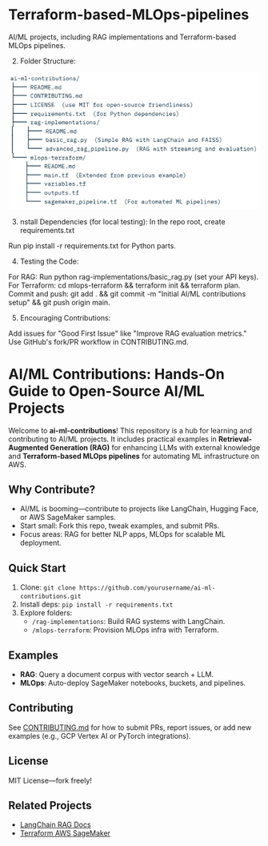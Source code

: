 # Terraform-based-MLOps-pipelines
AI/ML projects, including RAG implementations and Terraform-based MLOps pipelines.

2. Folder Structure:
<div><img src="image.png"></div>


3. nstall Dependencies (for local testing):
In the repo root, create requirements.txt

Run pip install -r requirements.txt for Python parts.


4. Testing the Code:

For RAG: Run python rag-implementations/basic_rag.py (set your API keys).
For Terraform: cd mlops-terraform && terraform init && terraform plan.
Commit and push: git add . && git commit -m "Initial AI/ML contributions setup" && git push origin main.

5. Encouraging Contributions:

Add issues for "Good First Issue" like "Improve RAG evaluation metrics."
Use GitHub's fork/PR workflow in CONTRIBUTING.md.


# AI/ML Contributions: Hands-On Guide to Open-Source AI/ML Projects

Welcome to **ai-ml-contributions**! This repository is a hub for learning and contributing to AI/ML projects. It includes practical examples in **Retrieval-Augmented Generation (RAG)** for enhancing LLMs with external knowledge and **Terraform-based MLOps pipelines** for automating ML infrastructure on AWS.

## Why Contribute?
- AI/ML is booming—contribute to projects like LangChain, Hugging Face, or AWS SageMaker samples.
- Start small: Fork this repo, tweak examples, and submit PRs.
- Focus areas: RAG for better NLP apps, MLOps for scalable ML deployment.

## Quick Start
1. Clone: `git clone https://github.com/yourusername/ai-ml-contributions.git`
2. Install deps: `pip install -r requirements.txt`
3. Explore folders:
   - `/rag-implementations`: Build RAG systems with LangChain.
   - `/mlops-terraform`: Provision MLOps infra with Terraform.

## Examples
- **RAG**: Query a document corpus with vector search + LLM.
- **MLOps**: Auto-deploy SageMaker notebooks, buckets, and pipelines.

## Contributing
See [CONTRIBUTING.md](CONTRIBUTING.md) for how to submit PRs, report issues, or add new examples (e.g., GCP Vertex AI or PyTorch integrations).

## License
MIT License—fork freely!

## Related Projects
- [LangChain RAG Docs](https://python.langchain.com/docs/use_cases/question_answering/)
- [Terraform AWS SageMaker](https://registry.terraform.io/providers/hashicorp/aws/latest/docs/resources/sagemaker_notebook_instance)

